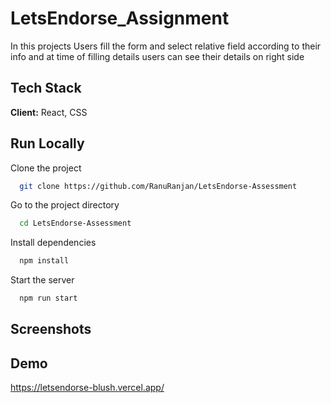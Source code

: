 # LetsEndorse_Assignment
In this projects Users fill the form and select relative field according to their info and at time of filling details users can see their details on right side
## Tech Stack
**Client:** React, CSS
## Run Locally
Clone the project
```bash
  git clone https://github.com/RanuRanjan/LetsEndorse-Assessment
```
Go to the project directory
```bash
  cd LetsEndorse-Assessment
```
Install dependencies
```bash
  npm install
```
Start the server
```bash
  npm run start
```
## Screenshots

## Demo
https://letsendorse-blush.vercel.app/
